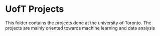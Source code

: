 # UofT Projects
This folder contains the projects done at the university of Toronto. The projects are mainly oriented towards machine learning and data analysis 
